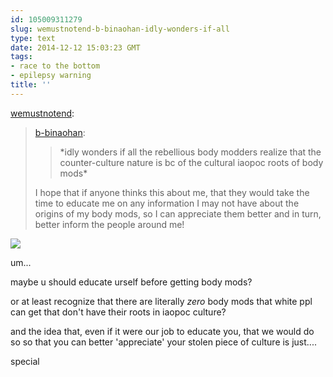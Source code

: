```yaml
---
id: 105009311279
slug: wemustnotend-b-binaohan-idly-wonders-if-all
type: text
date: 2014-12-12 15:03:23 GMT
tags:
- race to the bottom
- epilepsy warning
title: ''
---
```

<p><a href="http://wemustnotend.tumblr.com/post/105004299115/b-binaohan-idly-wonders-if-all-the-rebellious" class="tumblr_blog">wemustnotend</a>:</p>

<blockquote><p><a href="http://xd.binaohan.org/post/104958653094/idly-wonders-if-all-the-rebellious-body-modders" class="tumblr_blog">b-binaohan</a>:</p>

<blockquote><p>*idly wonders if all the rebellious body modders realize that the counter-culture nature is bc of the cultural iaopoc roots of body mods*</p></blockquote>

<p>I hope that if anyone thinks this about me, that they would take the time to educate me on any information I may not have about the origins of my body mods, so I can appreciate them better and in turn, better inform the people around me!</p></blockquote>

![](https://31.media.tumblr.com/74d720148ef406c2edcda8f8e65eb322/tumblr_inline_ngh5q2vE3a1rdzs46.gif)

um...

maybe u should educate urself before getting body mods?

or at least recognize that there are literally _zero_ body mods that white ppl can get that don't have their roots in iaopoc culture? 

and the idea that, even if it were our job to educate you, that we would do so so that you can better 'appreciate' your stolen piece of culture is just....

special